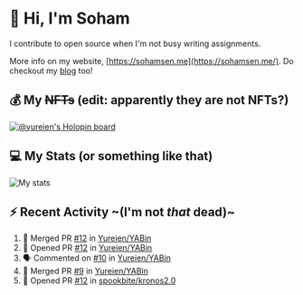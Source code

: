 # 👋 Hi, I'm Soham

I contribute to open source when I'm not busy writing assignments.

More info on my website, [https://sohamsen.me](https://sohamsen.me/). Do checkout my [blog](https://blog.sohamsen.me/) too!

## 💰 My ~~NFTs~~ (edit: apparently they are not NFTs?)

[![@yureien's Holopin board](https://holopin.io/api/user/board?user=yureien)](https://holopin.io/@yureien)

## 💻 My Stats (or something like that)

![My stats](https://github-readme-stats.vercel.app/api?username=Yureien&count_private=true&show_icons=true&theme=dracula)

## ⚡️ Recent Activity ~(I'm not _that_ dead)~

<!--START_SECTION:activity-->
1. 🎉 Merged PR [#12](https://github.com/Yureien/YABin/pull/12) in [Yureien/YABin](https://github.com/Yureien/YABin)
2. 💪 Opened PR [#12](https://github.com/Yureien/YABin/pull/12) in [Yureien/YABin](https://github.com/Yureien/YABin)
3. 🗣 Commented on [#10](https://github.com/Yureien/YABin/issues/10#issuecomment-1704359367) in [Yureien/YABin](https://github.com/Yureien/YABin)
4. 🎉 Merged PR [#9](https://github.com/Yureien/YABin/pull/9) in [Yureien/YABin](https://github.com/Yureien/YABin)
5. 💪 Opened PR [#12](https://github.com/spookbite/kronos2.0/pull/12) in [spookbite/kronos2.0](https://github.com/spookbite/kronos2.0)
<!--END_SECTION:activity-->
